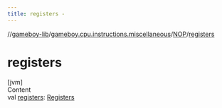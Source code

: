 ```yaml
---
title: registers -
---
```

//[gameboy-lib](../../index.md)/[gameboy.cpu.instructions.miscellaneous](../index.md)/[NOP](index.md)/[registers](registers.md)



# registers  
[jvm]  
Content  
val [registers](registers.md): [Registers](../../gameboy.cpu/-registers/index.md)  



